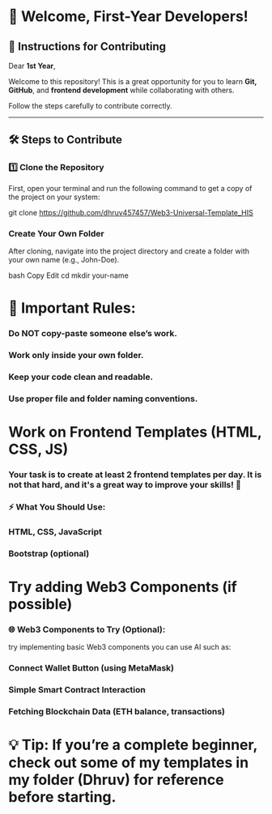 # 🚀 Welcome, First-Year Developers!  

## 📌 Instructions for Contributing  
Dear **1st Year**,  

Welcome to this repository! This is a great opportunity for you to learn **Git, GitHub**, and **frontend development** while collaborating with others.  

Follow the steps carefully to contribute correctly.  

---

## 🛠 Steps to Contribute  

### 1️⃣ Clone the Repository  
First, open your terminal and run the following command to get a copy of the project on your system:  


git clone https://github.com/dhruv457457/Web3-Universal-Template_HIS

###  Create Your Own Folder
 After cloning, navigate into the project directory and create a folder with your own name (e.g., John-Doe).

bash
Copy
Edit
cd <repo-name>
mkdir your-name


# 🚨 Important Rules:

### Do NOT copy-paste someone else’s work.
### Work only inside your own folder.
### Keep your code clean and readable.
### Use proper file and folder naming conventions.
    
# Work on Frontend Templates (HTML, CSS, JS)
### Your task is to create at least 2 frontend templates per day. It is not that hard, and it's a great way to improve your skills! 💪

### ⚡ What You Should Use:
### HTML, CSS, JavaScript
### Bootstrap (optional)
# Try adding Web3 Components (if possible)

### 🌐 Web3 Components to Try (Optional):
 try implementing basic Web3 components you can use AI such as:

### Connect Wallet Button (using MetaMask)
### Simple Smart Contract Interaction
### Fetching Blockchain Data (ETH balance, transactions)
  
  
  # 💡 Tip: If you’re a complete beginner, check out some of my templates in my folder (Dhruv) for reference before starting.


